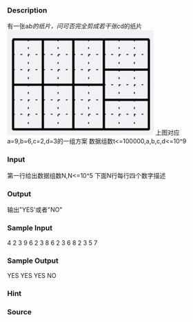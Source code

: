 
### Description
有一张a*b的纸片，问可否完全剪成若干张c*d的纸片
![](/JudgeOnline/upload/201802/1(7).png)
上图对应a=9,b=6,c=2,d=3的一组方案
数据组数t<=100000,a,b,c,d<=10^9
### Input
第一行给出数据组数N,N<=10^5 下面N行每行四个数字描述
### Output
输出"YES'或者"NO"
### Sample Input
4
2 3 9 6
2 3 8 6
2 3 6 8
2 3 5 7
### Sample Output
YES
YES
YES
NO
### Hint

### Source

